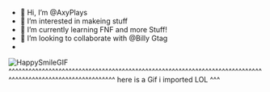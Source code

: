 - 👋 Hi, I’m @AxyPlays
- 👀 I’m interested in makeing stuff
- 🌱 I’m currently learning FNF and more Stuff!
- 💞️ I’m looking to collaborate with @Billy Gtag
-  
<!---
AxyPlays/AxyPlays is a ✨ special ✨ repository because its `README.md` (this file) appears on your GitHub profile.
You can click the Preview link to take a look at your changes.
--->
![HappySmileGIF](https://github.com/AxyPlays/AxyPlays/assets/140494966/5692e86e-4142-4467-89dd-ceec5812067b)
^^^^^^^^^^^^^^^^^^^^^^^^^^^^^^^^^^^^^^^^^^^^^^^^^^^^^^^^^^^^^^^^^^^^^^^^^^^^^^^^^^^^^^^^^^^^^^^^^^^^^^^^^^^^
here is a Gif i  imported LOL ^^^
